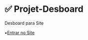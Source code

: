# ✅ Projet-Desboard
 Desboard para Site <br>

▪️[Entrar no Site](https://desboard.enderguaina.repl.co)
